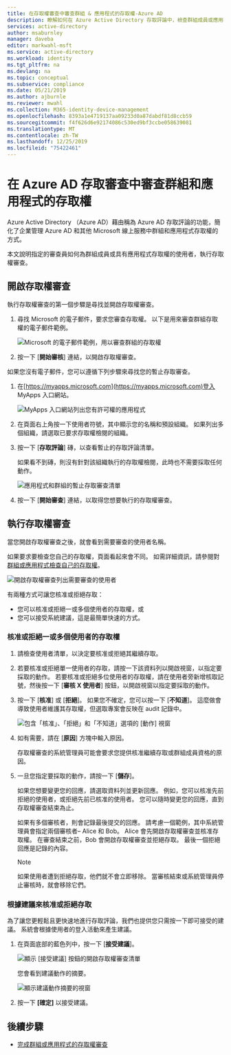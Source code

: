 ```yaml
---
title: 在存取權審查中審查群組 & 應用程式的存取權-Azure AD
description: 瞭解如何在 Azure Active Directory 存取評論中，檢查群組成員或應用程式存取的存取權。
services: active-directory
author: msaburnley
manager: daveba
editor: markwahl-msft
ms.service: active-directory
ms.workload: identity
ms.tgt_pltfrm: na
ms.devlang: na
ms.topic: conceptual
ms.subservice: compliance
ms.date: 05/21/2019
ms.author: ajburnle
ms.reviewer: mwahl
ms.collection: M365-identity-device-management
ms.openlocfilehash: 8393a1e4719137aa09233d0a87dabdf81d8ccb59
ms.sourcegitcommit: f4f626d6e92174086c530ed9bf3ccbe058639081
ms.translationtype: MT
ms.contentlocale: zh-TW
ms.lasthandoff: 12/25/2019
ms.locfileid: "75422461"
---
```

# <a name="review-access-to-groups-and-applications-in-azure-ad-access-reviews"></a>在 Azure AD 存取審查中審查群組和應用程式的存取權

Azure Active Directory （Azure AD）藉由稱為 Azure AD 存取評論的功能，簡化了企業管理 Azure AD 和其他 Microsoft 線上服務中群組和應用程式存取權的方式。

本文說明指定的審查員如何為群組成員或具有應用程式存取權的使用者，執行存取權審查。

## <a name="open-the-access-review"></a>開啟存取權審查

執行存取權審查的第一個步驟是尋找並開啟存取權審查。

1. 尋找 Microsoft 的電子郵件，要求您審查存取權。 以下是用來審查群組存取權的電子郵件範例。

    ![Microsoft 的電子郵件範例，用以審查群組的存取權](./media/perform-access-review/access-review-email.png)

1. 按一下 [**開始審核**] 連結，以開啟存取權審查。

如果您沒有電子郵件，您可以遵循下列步驟來尋找您的暫止存取審查。

1. 在[https://myapps.microsoft.com](https://myapps.microsoft.com)登入 MyApps 入口網站。

    ![MyApps 入口網站列出您有許可權的應用程式](./media/perform-access-review/myapps-access-panel.png)

1. 在頁面右上角按一下使用者符號，其中顯示您的名稱和預設組織。 如果列出多個組織，請選取已要求存取權檢閱的組織。

1. 按一下 [**存取評論**] 磚，以查看暫止的存取評論清單。

    如果看不到磚，則沒有針對該組織執行的存取權檢閱，此時也不需要採取任何動作。

    ![應用程式和群組的暫止存取審查清單](./media/perform-access-review/access-reviews-list.png)

1. 按一下 [**開始審查**] 連結，以取得您想要執行的存取權審查。

## <a name="perform-the-access-review"></a>執行存取權審查

當您開啟存取權審查之後，就會看到需要審查的使用者名稱。

如果要求要檢查您自己的存取權，頁面看起來會不同。 如需詳細資訊，請參閱對[群組或應用程式檢查自己的存取權](review-your-access.md)。

![開啟存取權審查列出需要審查的使用者](./media/perform-access-review/perform-access-review.png)

有兩種方式可讓您核准或拒絕存取：

- 您可以核准或拒絕一或多個使用者的存取權，或
- 您可以接受系統建議，這是最簡單快速的方式。

### <a name="approve-or-deny-access-for-one-or-more-users"></a>核准或拒絕一或多個使用者的存取權

1. 請檢查使用者清單，以決定要核准或拒絕其繼續存取。

1. 若要核准或拒絕單一使用者的存取，請按一下該資料列以開啟視窗，以指定要採取的動作。 若要核准或拒絕多位使用者的存取權，請在使用者旁新增核取記號，然後按一下 [**審核 X 使用者**] 按鈕，以開啟視窗以指定要採取的動作。

1. 按一下 [**核准**] 或 [**拒絕**]。 如果您不確定，您可以按一下 [**不知道**]。 這麼做會導致使用者維護其存取權，但選取專案會反映在 audit 記錄中。

    ![包含「核准」、「拒絕」和「不知道」選項的 [動作] 視窗](./media/perform-access-review/approve-deny.png)

1. 如有需要，請在 [**原因**] 方塊中輸入原因。

    存取權審查的系統管理員可能會要求您提供核准繼續存取或群組成員資格的原因。

1. 一旦您指定要採取的動作，請按一下 [**儲存**]。

    如果您想要變更您的回應，請選取資料列並更新回應。 例如，您可以核准先前拒絕的使用者，或拒絕先前已核准的使用者。 您可以隨時變更您的回應，直到存取權審查結束為止。

    如果有多個審核者，則會記錄最後提交的回應。 請考慮一個範例，其中系統管理員會指定兩個審核者– Alice 和 Bob。 Alice 會先開啟存取權審查並核准存取權。 在審查結束之前，Bob 會開啟存取權審查並拒絕存取。 最後一個拒絕回應是記錄的內容。

    > [!NOTE]
    > 如果使用者遭到拒絕存取，他們就不會立即移除。 當審核結束或系統管理員停止審核時，就會移除它們。

### <a name="approve-or-deny-access-based-on-recommendations"></a>根據建議來核准或拒絕存取

為了讓您更輕鬆且更快速地進行存取評論，我們也提供您只需按一下即可接受的建議。 系統會根據使用者的登入活動來產生建議。

1. 在頁面底部的藍色列中，按一下 [**接受建議**]。

    ![顯示 [接受建議] 按鈕的開啟存取權審查清單](./media/perform-access-review/accept-recommendations.png)

    您會看到建議動作的摘要。

    ![顯示建議動作摘要的視窗](./media/perform-access-review/accept-recommendations-summary.png)

1. 按一下 **[確定]** 以接受建議。

## <a name="next-steps"></a>後續步驟

- [完成群組或應用程式的存取權審查](complete-access-review.md)
